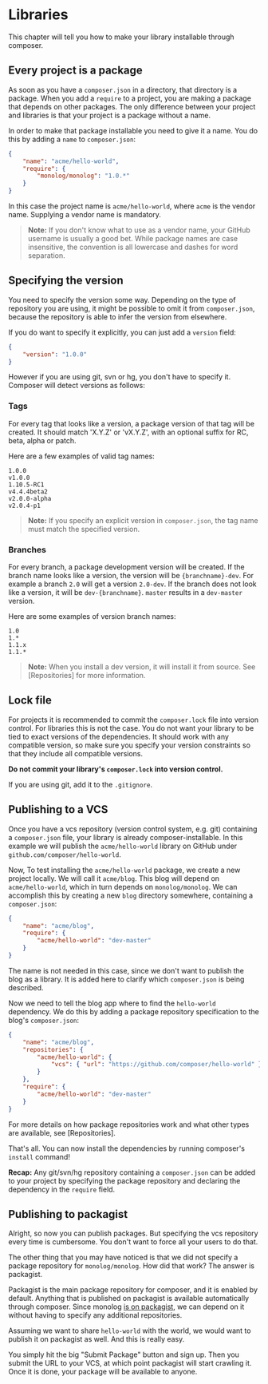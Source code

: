 # Libraries

This chapter will tell you how to make your library installable through composer.

## Every project is a package

As soon as you have a `composer.json` in a directory, that directory is a package. When you add a `require` to a project, you are making a package that depends on other packages. The only difference between your project and libraries is that your project is a package without a name.

In order to make that package installable you need to give it a name. You do this by adding a `name` to `composer.json`:

```json
{
    "name": "acme/hello-world",
    "require": {
        "monolog/monolog": "1.0.*"
    }
}
```

In this case the project name is `acme/hello-world`, where `acme` is the vendor name. Supplying a vendor name is mandatory.

> **Note:** If you don't know what to use as a vendor name, your GitHub username is usually a good bet. While package names are case insensitive, the convention is all lowercase and dashes for word separation.

## Specifying the version

You need to specify the version some way. Depending on the type of repository you are using, it might be possible to omit it from `composer.json`, because the repository is able to infer the version from elsewhere.

If you do want to specify it explicitly, you can just add a `version` field:

```json
{
    "version": "1.0.0"
}
```

However if you are using git, svn or hg, you don't have to specify it. Composer will detect versions as follows:

### Tags

For every tag that looks like a version, a package version of that tag will be created. It should match 'X.Y.Z' or 'vX.Y.Z', with an optional suffix for RC, beta, alpha or patch.

Here are a few examples of valid tag names:

    1.0.0
    v1.0.0
    1.10.5-RC1
    v4.4.4beta2
    v2.0.0-alpha
    v2.0.4-p1

> **Note:** If you specify an explicit version in `composer.json`, the tag name must match the specified version.

### Branches

For every branch, a package development version will be created. If the branch name looks like a version, the version will be `{branchname}-dev`. For example a branch `2.0` will get a version `2.0-dev`. If the branch does not look like a version, it will be `dev-{branchname}`. `master` results in a `dev-master` version.

Here are some examples of version branch names:

    1.0
    1.*
    1.1.x
    1.1.*

> **Note:** When you install a dev version, it will install it from source. See [Repositories] for more information.

## Lock file

For projects it is recommended to commit the `composer.lock` file into version control. For libraries this is not the case. You do not want your library to be tied to exact versions of the dependencies. It should work with any compatible version, so make sure you specify your version constraints so that they include all compatible versions.

**Do not commit your library's `composer.lock` into version control.**

If you are using git, add it to the `.gitignore`.

## Publishing to a VCS

Once you have a vcs repository (version control system, e.g. git) containing a `composer.json` file, your library is already composer-installable. In this example we will publish the `acme/hello-world` library on GitHub under `github.com/composer/hello-world`.

Now, To test installing the `acme/hello-world` package, we create a new project locally. We will call it `acme/blog`. This blog will depend on `acme/hello-world`, which in turn depends on `monolog/monolog`. We can accomplish this by creating a new `blog` directory somewhere, containing a `composer.json`:

```json
{
    "name": "acme/blog",
    "require": {
        "acme/hello-world": "dev-master"
    }
}
```

The name is not needed in this case, since we don't want to publish the blog as a library. It is added here to clarify which `composer.json` is being described.

Now we need to tell the blog app where to find the `hello-world` dependency. We do this by adding a package repository specification to the blog's `composer.json`:

```json
{
    "name": "acme/blog",
    "repositories": {
        "acme/hello-world": {
            "vcs": { "url": "https://github.com/composer/hello-world" }
        }
    },
    "require": {
        "acme/hello-world": "dev-master"
    }
}
```

For more details on how package repositories work and what other types are available, see [Repositories].

That's all. You can now install the dependencies by running composer's `install` command!

**Recap:** Any git/svn/hg repository containing a `composer.json` can be added to your project by specifying the package repository and declaring the dependency in the `require` field.

## Publishing to packagist

Alright, so now you can publish packages. But specifying the vcs repository every time is cumbersome. You don't want to force all your users to do that.

The other thing that you may have noticed is that we did not specify a package repository for `monolog/monolog`. How did that work? The answer is packagist.

Packagist is the main package repository for composer, and it is enabled by default. Anything that is published on packagist is available automatically through composer. Since monolog [is on packagist](http://packagist.org/packages/monolog/monolog), we can depend on it without having to specify any additional repositories.

Assuming we want to share `hello-world` with the world, we would want to publish it on packagist as well. And this is really easy.

You simply hit the big "Submit Package" button and sign up. Then you submit the URL to your VCS, at which point packagist will start crawling it. Once it is done, your package will be available to anyone.
